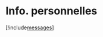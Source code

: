 # Info. personnelles

[!include[messages](infopersonnelles.messages.autogen.md)]

















































































































